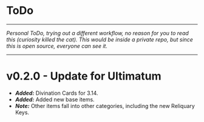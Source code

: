 # ToDo

---

*Personal ToDo, trying out a different workflow, no reason for you to read this (curiosity killed the cat). This would be inside a private repo, but since this is open source, everyone can see it.*

---

# v0.2.0 - Update for Ultimatum

* ***Added:*** Divination Cards for 3.14.
* ***Added:*** Added new base items.
* ***Note:*** Other items fall into other categories, including the new Reliquary Keys.
